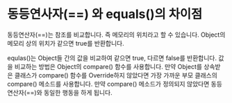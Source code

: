# 동등연사자(==) 와 equals()의 차이점

동등연산자(==)는 참조를 비교합니다. 즉 메모리의 위치라고 할 수 있습니다. Object의 메모리 상의 위치가 같으면 true를 반환합니다.

equlas()는 Object들 간의 값을 비교하여 같으면 true, 다르면 false를 반환합니다. 값을 비교하는 방법은 Object의 compare() 함수를 사용합니다. 만약 Object를 상속받은 클래스가 compare() 함수를 Override하지 않았다면 가장 가까운 부모 클래스의 compare() 메소드를 사용합니다. 만약 compare() 메소드가 정의되지 않았다면 동등연산자(==)와 동일한 행동을 하게 됩니다.